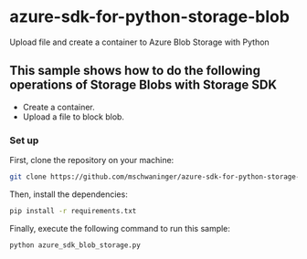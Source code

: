 # azure-sdk-for-python-storage-blob
Upload file and create a container to Azure Blob Storage with Python

## This sample shows how to do the following operations of Storage Blobs with Storage SDK
- Create a container.
- Upload a file to block blob.

### Set up

First, clone the repository on your machine:

```bash
git clone https://github.com/mschwaninger/azure-sdk-for-python-storage-blob.git
```

Then, install the dependencies:

```bash
pip install -r requirements.txt
```

Finally, execute the following command to run this sample:
```bash
python azure_sdk_blob_storage.py
